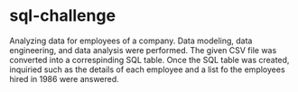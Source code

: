 # sql-challenge
Analyzing data for employees of a company. Data modeling, data engineering, and data analysis were performed. The given CSV file was converted into a correspinding SQL table. Once the SQL table was created, inquiried such as the details of each employee and a list fo the employees hired in 1986 were answered. 
